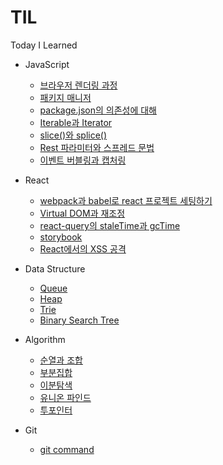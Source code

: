# TIL

Today I Learned

- JavaScript

  - [브라우저 렌더링 과정](/javascript/browser-rendering.md)
  - [패키지 매니저](/javascript/package-manager.md)
  - [package.json의 의존성에 대해](/javascript/package-json-dependencies.md)
  - [Iterable과 Iterator](/javascript/Iterable-and-Iterator.md)
  - [slice()와 splice()](/javascript/slice-and-splice.md)
  - [Rest 파라미터와 스프레드 문법](/javascript/rest-and-spread.md)
  - [이벤트 버블링과 캡처링](/javascript/event-bubbling-and-capturing.md)

- React

  - [webpack과 babel로 react 프로젝트 세팅하기](/react/setting-react-project-using-webpack-and-babel.md)
  - [Virtual DOM과 재조정](/react/virtual-dom-and-reconciliation.md)
  - [react-query의 staleTime과 gcTime](/react/staleTime-and-gcTime-in-react-query.md)
  - [storybook](/react/storybook.md)
  - [React에서의 XSS 공격](/react/xss-attacks-in-react.md)

- Data Structure

  - [Queue](/Data%20Structure/Queue.md)
  - [Heap](/Data%20Structure/Heap.md)
  - [Trie](/Data%20Structure/Trie.md)
  - [Binary Search Tree](/Data%20Structure/binary-search-tree.md)

- Algorithm

  - [순열과 조합](/algorithm/permutation-and-combination.md)
  - [부분집합](/algorithm/powerset.md)
  - [이분탐색](/algorithm/binary-search.md)
  - [유니온 파인드](/algorithm/union-find.md)
  - [투포인터](/algorithm/two-pointer.md)

- Git
  - [git command](/git/git-command.md)
